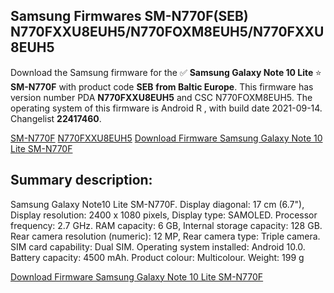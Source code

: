 <h2>Samsung Firmwares SM-N770F(SEB) N770FXXU8EUH5/N770FOXM8EUH5/N770FXXU8EUH5</h2>
Download the Samsung firmware for the ✅ <strong>Samsung Galaxy Note 10 Lite </strong> ⭐ <strong>SM-N770F</strong> with product code <strong>SEB</strong> <strong> from Baltic Europe</strong>. This firmware has version number PDA <strong>N770FXXU8EUH5</strong> and CSC N770FOXM8EUH5. The operating system of this firmware is Android R , with build date 2021-09-14. Changelist <strong>22417460</strong>.


[SM-N770F](https://samfirm.shop/samsung/model/SM-N770F)
[N770FXXU8EUH5](https://samfirm.shop/samsung/pda/N770FXXU8EUH5)
[Download Firmware Samsung Galaxy Note 10 Lite SM-N770F](https://samfirm.shop/samsung/firmware/456020)
<h2>Summary description:</h2>
<p>Samsung Galaxy Note10 Lite SM-N770F. Display diagonal: 17 cm (6.7"), Display resolution: 2400 x 1080 pixels, Display type: SAMOLED. Processor frequency: 2.7 GHz. RAM capacity: 6 GB, Internal storage capacity: 128 GB. Rear camera resolution (numeric): 12 MP, Rear camera type: Triple camera. SIM card capability: Dual SIM. Operating system installed: Android 10.0. Battery capacity: 4500 mAh. Product colour: Multicolour. Weight: 199 g</p>


[Download Firmware Samsung Galaxy Note 10 Lite SM-N770F](https://samfirm.shop/samsung/firmware/456020)

